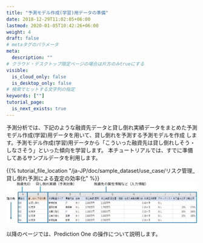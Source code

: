 ```yaml
---
title: "予測モデル作成(学習)用データの準備"
date: 2018-12-29T11:02:05+06:00
lastmod: 2020-01-05T10:42:26+06:00
weight: 4
draft: false
# metaタグのパラメータ
meta:
  description: ""
# クラウド・デスクトップ限定ページの場合は片方のみtrueにする
visible:
  is_cloud_only: false
  is_desktop_only: false
# 検索でヒットする文字列の指定
keywords: [""]
tutorial_page:
  is_next_exists: true
---
```


予測分析では、下記のような融資先データと貸し倒れ実績データをまとめた予測モデル作成(学習)用データを用いて、貸し倒れを予測する予測モデルを作成
します。予測モデル作成(学習)用データから「こういった融資先は貸し倒れしそう・しなさそう」といった傾向を学習します。
本チュートリアルでは、すでに準備してあるサンプルデータを利用します。

{{% tutorial_file_location "/ja-JP/doc/sample_dataset/use_case/リスク管理_貸し倒れ予測による査定の効率化" %}}
![](../img/t_slide4.png)

以降のページでは、Prediction One の操作について説明します。
